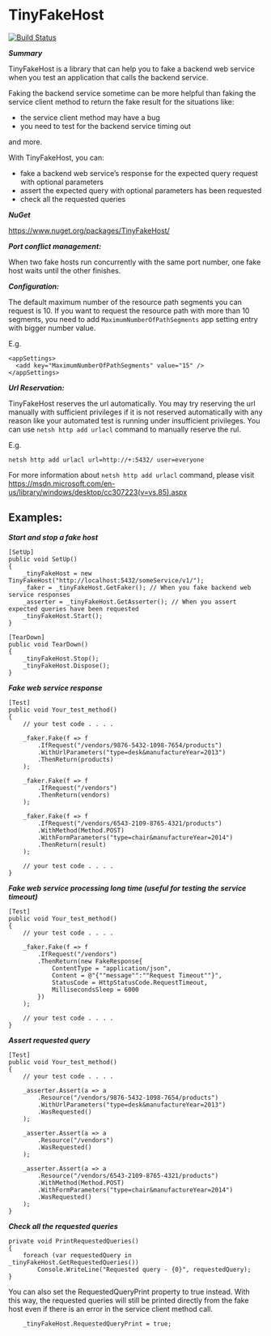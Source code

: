 ﻿# TinyFakeHost

[![Build Status](https://ci.appveyor.com/api/projects/status/9aluqo4apo4jbcd2?svg=true)](https://ci.appveyor.com/project/wjeon/tinyfakehost)

***Summary***

TinyFakeHost is a library that can help you to fake a backend web service when you test an application that calls the backend service.

Faking the backend service sometime can be more helpful than faking the service client method to return the fake result for the situations like:
* the service client method may have a bug
* you need to test for the backend service timing out

and more.


With TinyFakeHost, you can:
* fake a backend web service’s response for the expected query request with optional parameters
* assert the expected query with optional parameters has been requested
* check all the requested queries


***NuGet***

https://www.nuget.org/packages/TinyFakeHost/


***Port conflict management:***

When two fake hosts run concurrently with the same port number, one fake host waits until the other finishes.

***Configuration:***

The default maximum number of the resource path segments you can request is 10. If you want to request the resource path with more than 10 segments, you need to add `MaximumNumberOfPathSegments` app setting entry with bigger number value.

E.g.
```
<appSettings>
  <add key="MaximumNumberOfPathSegments" value="15" />
</appSettings>
```

***Url Reservation:***

TinyFakeHost reserves the url automatically.
You may try reserving the url manually with sufficient privileges if it is not reserved automatically with any reason like your automated test is running under insufficient privileges.
You can use `netsh http add urlacl` command to manually reserve the rul.

E.g.
```
netsh http add urlacl url=http://+:5432/ user=everyone
```
For more information about `netsh http add urlacl` command, please visit https://msdn.microsoft.com/en-us/library/windows/desktop/cc307223(v=vs.85).aspx

Examples:
---------
***Start and stop a fake host***
```
[SetUp]
public void SetUp()
{
    _tinyFakeHost = new TinyFakeHost("http://localhost:5432/someService/v1/"); 
    _faker = _tinyFakeHost.GetFaker(); // When you fake backend web service responses
    _asserter = _tinyFakeHost.GetAsserter(); // When you assert expected queries have been requested
    _tinyFakeHost.Start();
}

[TearDown]
public void TearDown()
{
    _tinyFakeHost.Stop();
    _tinyFakeHost.Dispose();
}
```
***Fake web service response***
```
[Test]
public void Your_test_method()
{
    // your test code . . . .

    _faker.Fake(f => f
        .IfRequest("/vendors/9876-5432-1098-7654/products")
        .WithUrlParameters("type=desk&manufactureYear=2013")
        .ThenReturn(products)
    );

    _faker.Fake(f => f
        .IfRequest("/vendors")
        .ThenReturn(vendors)
    );

    _faker.Fake(f => f
        .IfRequest("/vendors/6543-2109-8765-4321/products")
		.WithMethod(Method.POST)
        .WithFormParameters("type=chair&manufactureYear=2014")
        .ThenReturn(result)
    );

    // your test code . . . .
}
```
***Fake web service processing long time (useful for testing the service timeout)***
```
[Test]
public void Your_test_method()
{
    // your test code . . . .

    _faker.Fake(f => f
        .IfRequest("/vendors")
        .ThenReturn(new FakeResponse{
            ContentType = "application/json",
            Content = @"{""message"":""Request Timeout""}",
            StatusCode = HttpStatusCode.RequestTimeout,
            MillisecondsSleep = 6000
        })
    );

    // your test code . . . .
}
```
***Assert requested query***
```
[Test]
public void Your_test_method()
{
    // your test code . . . .

    _asserter.Assert(a => a
        .Resource("/vendors/9876-5432-1098-7654/products")
        .WithUrlParameters("type=desk&manufactureYear=2013")
        .WasRequested()
    );

    _asserter.Assert(a => a
        .Resource("/vendors")
        .WasRequested()
    );

    _asserter.Assert(a => a
        .Resource("/vendors/6543-2109-8765-4321/products")
		.WithMethod(Method.POST)
        .WithFormParameters("type=chair&manufactureYear=2014")
        .WasRequested()
    );
}
```
***Check all the requested queries***
```
private void PrintRequestedQueries()
{
    foreach (var requestedQuery in _tinyFakeHost.GetRequestedQueries())
        Console.WriteLine("Requested query - {0}", requestedQuery);
}
```
You can also set the RequestedQueryPrint property to true instead. With this way, the requested queries will still be printed directly from the fake host even if there is an error in the service client method call.
```
    _tinyFakeHost.RequestedQueryPrint = true;
```
